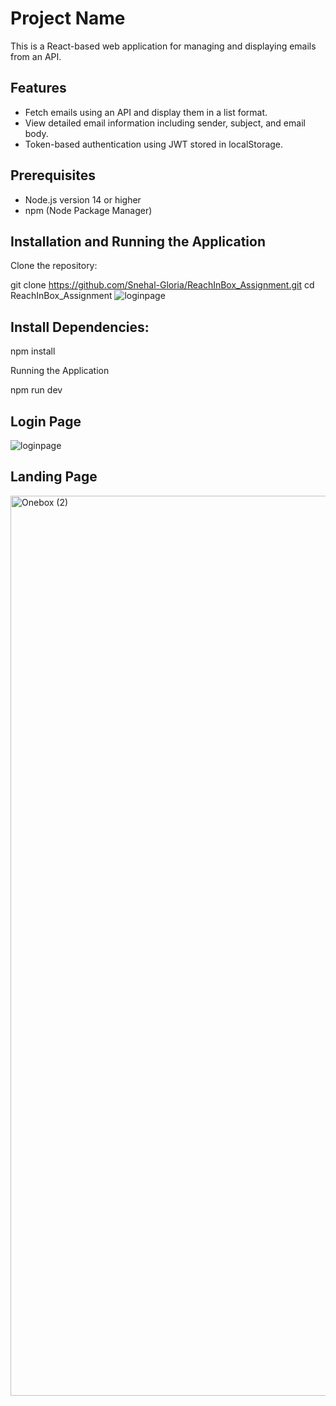 # Project Name

This is a React-based web application for managing and displaying emails from an API.

## Features

- Fetch emails using an API and display them in a list format.
- View detailed email information including sender, subject, and email body.
- Token-based authentication using JWT stored in localStorage.

## Prerequisites

- Node.js version 14 or higher
- npm (Node Package Manager)

## Installation and Running the Application

 Clone the repository:
   
   git clone https://github.com/Snehal-Gloria/ReachInBox_Assignment.git
   cd ReachInBox_Assignment
![loginpage](https://github.com/user-attachments/assets/4044ad11-b078-407d-bf82-8cb96ff3e967)


## Install Dependencies:
  
  npm install

Running the Application
   
  npm run dev

## Login Page
![loginpage](https://github.com/user-attachments/assets/4044ad11-b078-407d-bf82-8cb96ff3e967)

## Landing Page

<img width="1440" alt="Onebox (2)" src="https://github.com/user-attachments/assets/f8af471a-6706-4022-8e87-ca0b7640eb0f">




